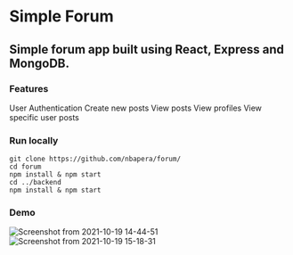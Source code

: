# Simple Forum

## Simple forum app built using React, Express and MongoDB.

### Features
User Authentication 
Create new posts
View posts
View profiles
View specific user posts

### Run locally
    git clone https://github.com/nbapera/forum/
    cd forum
    npm install & npm start
    cd ../backend
    npm install & npm start

### Demo

![Screenshot from 2021-10-19 14-44-51](https://user-images.githubusercontent.com/89864563/137912123-9cb4719a-66b4-4bbe-96f6-88874a719fe5.png)
![Screenshot from 2021-10-19 15-18-31](https://user-images.githubusercontent.com/89864563/137917872-2876771f-3cdf-48f6-b1dd-4bb9e26270d7.png)

